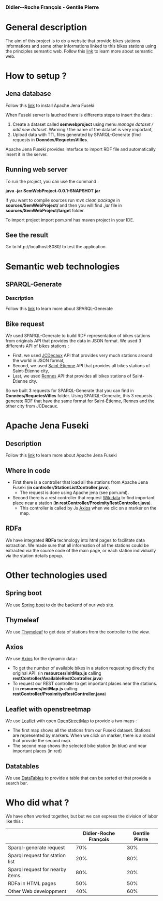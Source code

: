 ### Didier--Roche François - Gentile Pierre
# General description
The aim of this project is to do a website that provide bikes stations informations and some other informations linked to this bikes stations using the principles semantic web. Follow this [link](https://en.wikipedia.org/wiki/Semantic_Web) to learn more about semantic web.

# How to setup ?
## Jena database 
Follow this [link](https://jena.apache.org/download/index.cgi) to install Apache Jena Fuseki

When Fuseki server is lauched there is differents steps to insert the data :

1. Create a dataset called **semwebproject** using menu *manage dataset / add new dataset*. Warning ! the name of the dataset is very important,
2. Upload data with TTL files generated by SPARQL-Generate (find requests in **Données/RequetesVilles**.


Apache Jena Fuseki provides interface to import RDF file and automatically insert it in the server.
## Running web server
To run the project, you can use the command :

**java -jar SemWebProject-0.0.1-SNAPSHOT.jar**

If you want to compile sources run 
*mvn clean package* in **sources/SemWebProject/** and then you will find *.jar* file in **sources/SemWebProject/target** folder.

To import project import pom.xml has maven project in your IDE.

## See the result 
Go to http://localhost:8080/ to test the application.


# Semantic web technologies
## SPARQL-Generate
### Description
Follow this [link](https://ci.mines-stetienne.fr/sparql-generate/) to learn more about SPARQL-Generate
##  Bike request
We used SPARQL-Generate to build RDF representation of bikes stations from originals API that provides the data in JSON format. We used 3 differents API of bikes stations :

* First, we used [JCDecaux](https://developer.jcdecaux.com/#/opendata/vls?page=getstarted) API that provides very much stations around the world in JSON format,
* Second, we used [Saint-Étienne](https://saint-etienne-gbfs.klervi.net/gbfs/en/station_information.json) API that provides all bikes stations of Saint-Étienne city,
* Last, we used [Rennes](https://data.rennesmetropole.fr/api/records/1.0/search/?dataset=etat-des-stations-le-velo-star-en-temps-reel) API that provides all bikes stations of Saint-Étienne city.

So we built 3 requests for SPARQL-Generate that you can find in **Données/RequetesVilles** folder. Using SPARQL-Generate, this 3 requests generate RDF that have the same format for Saint-Étienne, Rennes and the other city from JCDecaux.


# Apache Jena Fuseki
## Description
Follow this [link](https://jena.apache.org/index.html) to learn more about Apache Jena Fuseki

## Where in code
* First there is a controller that load all the stations from Apache Jena Fuseki (**in controller/StationListController.java**). 
	* The request is done using Apache jena (see pom.xml).
* Second there is a rest controller that request [Wikidata](https://www.wikidata.org/wiki/Wikidata:Main_Page) to find important place near a station 
(**in restController/ProximityRestController.java**).
	* This controller is called by Js [Axios](##Axios) when we clic on a marker on the map.

## RDFa
  
We have integrated **RDFa** technology into html pages to facilitate data extraction. We made sure that all information of all the stations could be extracted via the source code of the main page, or each station individually via the station details popup.
# Other technologies used
## Spring boot
We use [Spring boot](https://spring.io/projects/spring-boot) to do the backend of our web site.
## Thymeleaf
We use [Thymeleaf](https://www.thymeleaf.org/) to get data of stations from the controller to the view.
## Axios
We use [Axios](https://github.com/axios/axios) for the dynamic data :
* To get the number of available bikes in a station requesting directly the original API. (in **resources/initMap.js** calling **restController/AvailableRestController.java**)
* To request our REST controller to get important places near the stations. ( in **resources/initMap.js** calling **restController/ProximityeRestController.java**)

## Leaflet with openstreetmap
We use [Leaflet](https://leafletjs.com/) with open [OpenStreetMap](https://www.openstreetmap.fr/) to provide a two maps :
* The first map shows all the stations from our Fuseki dataset. Stations are represented by markers. When we click on  marker, there is a modal that provide the second map.
* The second map shows the selected bike station (in blue) and near important places (in red)

## Datatables
We use [DataTables](https://datatables.net/) to provide a table that can be sorted et that provide a search bar.

# Who did what ?

We have often worked together, but but we can express the division of labor like this :

|                |Didier-Roche François    |Gentile Pierre                       |
|----------------|-------------------------|--------------|
|Sparql-generate request         |  70%    |      30%     |
|Sparql request for station list |  20%    |      80%     |
|Sparql request for nearby items |  80%    |      20%     |
| RDFa  in HTML pages            |  50%    |      50%     |
| Other Web developpment         |  40%    |      60%     |


